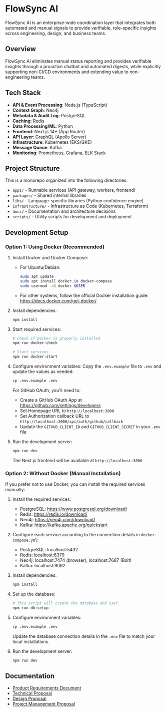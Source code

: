 # FlowSync AI

FlowSync AI is an enterprise-wide coordination layer that integrates both automated and manual signals to provide verifiable, role-specific insights across engineering, design, and business teams.

## Overview

FlowSync AI eliminates manual status reporting and provides verifiable insights through a proactive chatbot and automated digests, while explicitly supporting non-CI/CD environments and extending value to non-engineering teams.

## Tech Stack

- **API & Event Processing**: Node.js (TypeScript)
- **Context Graph**: Neo4j
- **Metadata & Audit Log**: PostgreSQL
- **Caching**: Redis
- **Data Processing/ML**: Python
- **Frontend**: Next.js 14+ (App Router)
- **API Layer**: GraphQL (Apollo Server)
- **Infrastructure**: Kubernetes (EKS/GKE)
- **Message Queue**: Kafka
- **Monitoring**: Prometheus, Grafana, ELK Stack

## Project Structure

This is a monorepo organized into the following directories:

- `apps/` - Runnable services (API gateway, workers, frontend)
- `packages/` - Shared internal libraries
- `libs/` - Language-specific libraries (Python confidence engine)
- `infrastructure/` - Infrastructure as Code (Kubernetes, Terraform)
- `docs/` - Documentation and architecture decisions
- `scripts/` - Utility scripts for development and deployment

## Development Setup

### Option 1: Using Docker (Recommended)

1. Install Docker and Docker Compose:
   - For Ubuntu/Debian:
     ```bash
     sudo apt update
     sudo apt install docker.io docker-compose
     sudo usermod -aG docker $USER
     ```
   - For other systems, follow the official Docker installation guide:
     https://docs.docker.com/get-docker/

2. Install dependencies:
   ```bash
   npm install
   ```

3. Start required services:
   ```bash
   # Check if Docker is properly installed
   npm run docker:check
   
   # Start services
   npm run docker:start
   ```

4. Configure environment variables:
   Copy the `.env.example` file to `.env` and update the values as needed:
   ```bash
   cp .env.example .env
   ```
   
   For GitHub OAuth, you'll need to:
   - Create a GitHub OAuth App at https://github.com/settings/developers
   - Set Homepage URL to `http://localhost:3000`
   - Set Authorization callback URL to `http://localhost:3000/api/auth/github/callback`
   - Update the `GITHUB_CLIENT_ID` and `GITHUB_CLIENT_SECRET` in your `.env` file

5. Run the development server:
   ```bash
   npm run dev
   ```
   
   The Next.js frontend will be available at `http://localhost:3000`

### Option 2: Without Docker (Manual Installation)

If you prefer not to use Docker, you can install the required services manually:

1. Install the required services:
   - PostgreSQL: https://www.postgresql.org/download/
   - Redis: https://redis.io/download/
   - Neo4j: https://neo4j.com/download/
   - Kafka: https://kafka.apache.org/quickstart

2. Configure each service according to the connection details in `docker-compose.yml`:
   - PostgreSQL: localhost:5432
   - Redis: localhost:6379
   - Neo4j: localhost:7474 (browser), localhost:7687 (Bolt)
   - Kafka: localhost:9092

3. Install dependencies:
   ```bash
   npm install
   ```

4. Set up the database:
   ```bash
   # This script will create the database and user
   npm run db:setup
   ```

5. Configure environment variables:
   ```bash
   cp .env.example .env
   ```
   Update the database connection details in the `.env` file to match your local installations.

6. Run the development server:
   ```bash
   npm run dev
   ```

## Documentation

- [Product Requirements Document](./Docs/PRD.md)
- [Technical Proposal](./Docs/technical_proposal.md)
- [Design Proposal](./Docs/design_proposal.md)
- [Project Management Proposal](./Docs/project_management_proposal.md)